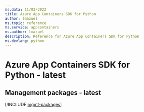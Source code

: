 ```yaml
---
ms.data: 11/03/2022
title: Azure App Containers SDK for Python
author: lmazuel
ms.topic: reference
ms.service: appcontainers
ms.author: lmazuel
description: Reference for Azure App Containers SDK for Python
ms.devlang: python
---
```

# Azure App Containers SDK for Python - latest

## Management packages - latest
[!INCLUDE [mgmt-packages](app-containers-mgmt-index.md)]